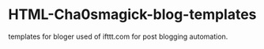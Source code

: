 # HTML-Cha0smagick-blog-templates
templates for bloger used of ifttt.com for post blogging automation.
